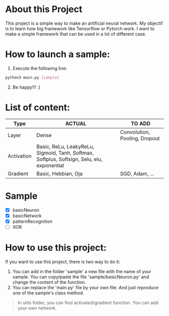 # About this Project
This project is a simple way to make an artificial neural network. My objectif is to learn how big framework like Tensorflow or Pytorch work. I want to make a simple framework that can be used in a lot of different case.

# How to launch a sample:

1. Execute the following line:
```sh
python3 main.py [sample]
```
2. Be happy!!! :)

# List of content:

| Type | ACTUAL | TO ADD |
| ------ | ------ | ------ |
| Layer | Dense | Convolution, Pooling, Dropout | 
| Activation | Basic, ReLu, LeakyReLu, Sigmoid, Tanh, Softmax, Softplus, Softsign, Selu, elu, exponential | |
| Gradient | Basic, Hebbian, Oja | SGD, Adam, ... |

# Sample
- [x] basicNeuron
- [x] basicNetwork
- [x] patternRecognition
- [ ] XOR

# How to use this project:
If you want to use this project, there is two way to do it:
1. You can add in the folder 'sample' a new file with the name of your sample. You can copy/paste the file 'sample/basicNeuron.py' and change the content of the function.
2. You can replace the 'main.py' file by your own file. And just reproduce one of the sample's class method.

> In utils folder, you can find activated/gradient function. You can add your own network.